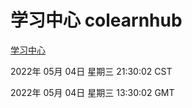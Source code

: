 # 学习中心 colearnhub
[学习中心](http://59.174.25.66:56308/colearnhub/)

2022年 05月 04日 星期三 21:30:02 CST

2022年 05月 04日 星期三 13:30:02 GMT

